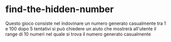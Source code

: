 # find-the-hidden-number
Questo gioco consiste nel indovinare un numero generato casualmente tra 1 e 100
dopo 5 tentativi si può chiedere un aiuto che mostrerà all'utente il range di 10 numeri nel quale si trova il numero generato casualmente
